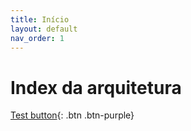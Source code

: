 ```yaml
---
title: Início
layout: default
nav_order: 1
---
```


# Index da arquitetura

[Test button](https://google.com){: .btn .btn-purple}

